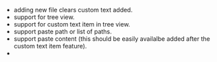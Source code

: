 - adding new file clears custom text added.
- support for tree view.
- support for custom text item in tree view.
- support paste path or list of paths.
- support paste content (this should be easily availalbe added after the custom text item feature).
-
